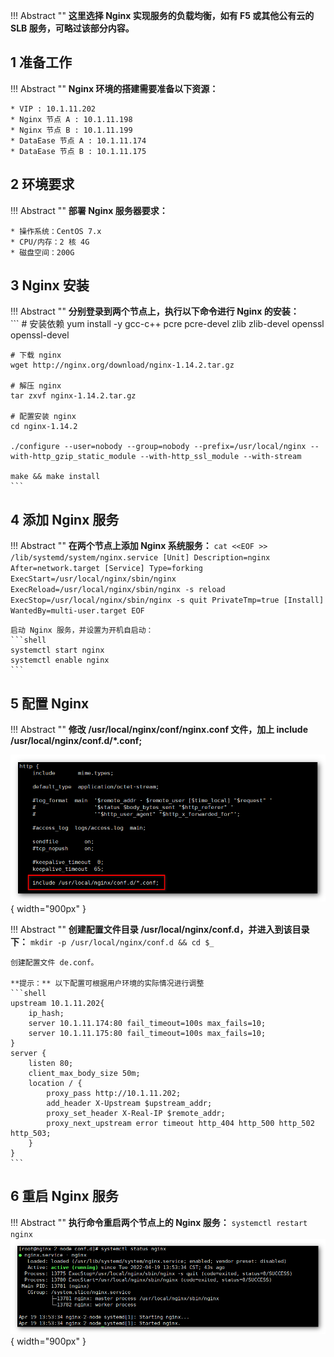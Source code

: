 !!! Abstract ""
    **这里选择 Nginx 实现服务的负载均衡，如有 F5 或其他公有云的 SLB 服务，可略过该部分内容。**

## 1 准备工作

!!! Abstract ""
    **Nginx 环境的搭建需要准备以下资源：**

    * VIP : 10.1.11.202
    * Nginx 节点 A : 10.1.11.198
    * Nginx 节点 B : 10.1.11.199
    * DataEase 节点 A : 10.1.11.174
    * DataEase 节点 B : 10.1.11.175

## 2 环境要求

!!! Abstract ""
    **部署 Nginx 服务器要求：**

    * 操作系统：CentOS 7.x
    * CPU/内存：2 核 4G
    * 磁盘空间：200G

## 3 Nginx 安装

!!! Abstract ""
	**分别登录到两个节点上，执行以下命令进行 Nginx 的安装：**  
    ```
    # 安装依赖
    yum install -y gcc-c++ pcre pcre-devel zlib zlib-devel openssl openssl-devel
    
    # 下载 nginx
    wget http://nginx.org/download/nginx-1.14.2.tar.gz
    
    # 解压 nginx
    tar zxvf nginx-1.14.2.tar.gz
    
    # 配置安装 nginx
    cd nginx-1.14.2
    
    ./configure --user=nobody --group=nobody --prefix=/usr/local/nginx --with-http_gzip_static_module --with-http_ssl_module --with-stream
    
    make && make install
    ```

## 4 添加 Nginx 服务

!!! Abstract ""
	**在两个节点上添加 Nginx 系统服务：** 
    ```
    cat <<EOF >> /lib/systemd/system/nginx.service
    [Unit]
    Description=nginx
    After=network.target
    [Service]
    Type=forking
    ExecStart=/usr/local/nginx/sbin/nginx
    ExecReload=/usr/local/nginx/sbin/nginx -s reload
    ExecStop=/usr/local/nginx/sbin/nginx -s quit
    PrivateTmp=true
    [Install]
    WantedBy=multi-user.target
    EOF
    ```


    启动 Nginx 服务，并设置为开机自启动：
    ```shell
    systemctl start nginx
    systemctl enable nginx
    ```

## 5 配置 Nginx

!!! Abstract ""
	**修改 /usr/local/nginx/conf/nginx.conf 文件，加上 include /usr/local/nginx/conf.d/*.conf;**  

![Nginx-配置](../../img/installation/HA/nginx-配置.png){ width="900px" }

!!! Abstract ""
	**创建配置文件目录 /usr/local/nginx/conf.d，并进入到该目录下：**
    ```
    mkdir -p /usr/local/nginx/conf.d && cd $_
    ```

    创建配置文件 de.conf。
    
    **提示：** 以下配置可根据用户环境的实际情况进行调整
    ```shell
    upstream 10.1.11.202{
        ip_hash;
        server 10.1.11.174:80 fail_timeout=100s max_fails=10;
        server 10.1.11.175:80 fail_timeout=100s max_fails=10;
    }
    server {
        listen 80;
        client_max_body_size 50m;
        location / {
            proxy_pass http://10.1.11.202;
            add_header X-Upstream $upstream_addr;
            proxy_set_header X-Real-IP $remote_addr;
            proxy_next_upstream error timeout http_404 http_500 http_502 http_503;
        }
    }
    ```

## 6 重启 Nginx 服务

!!! Abstract ""
	**执行命令重启两个节点上的 Nginx 服务：**
    ```
    systemctl restart nginx
    ```
![Nginx-状态](../../img/installation/HA/nginx-状态.png){ width="900px" }
